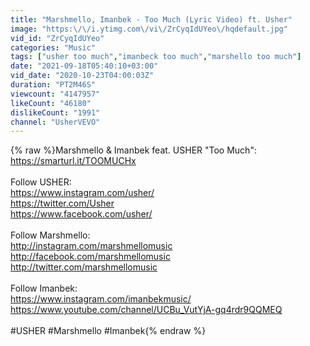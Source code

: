 ```yaml
---
title: "Marshmello, Imanbek - Too Much (Lyric Video) ft. Usher"
image: "https:\/\/i.ytimg.com\/vi\/ZrCyqIdUYeo\/hqdefault.jpg"
vid_id: "ZrCyqIdUYeo"
categories: "Music"
tags: ["usher too much","imanbeck too much","marshello too much"]
date: "2021-09-18T05:40:10+03:00"
vid_date: "2020-10-23T04:00:03Z"
duration: "PT2M46S"
viewcount: "4147957"
likeCount: "46180"
dislikeCount: "1991"
channel: "UsherVEVO"
---
```

{% raw %}Marshmello &amp; Imanbek feat. USHER &quot;Too Much&quot;: <a rel="nofollow" target="blank" href="https://smarturl.it/TOOMUCHx">https://smarturl.it/TOOMUCHx</a><br /><br />Follow USHER:<br /><a rel="nofollow" target="blank" href="https://www.instagram.com/usher/">https://www.instagram.com/usher/</a> <br /><a rel="nofollow" target="blank" href="https://twitter.com/Usher">https://twitter.com/Usher</a><br /><a rel="nofollow" target="blank" href="https://www.facebook.com/usher/">https://www.facebook.com/usher/</a><br /><br />Follow Marshmello:<br /><a rel="nofollow" target="blank" href="http://instagram.com/marshmellomusic">http://instagram.com/marshmellomusic</a><br /><a rel="nofollow" target="blank" href="http://facebook.com/marshmellomusic">http://facebook.com/marshmellomusic</a><br /><a rel="nofollow" target="blank" href="http://twitter.com/marshmellomusic">http://twitter.com/marshmellomusic</a><br /><br />Follow Imanbek:<br /><a rel="nofollow" target="blank" href="https://www.instagram.com/imanbekmusic/">https://www.instagram.com/imanbekmusic/</a><br /><a rel="nofollow" target="blank" href="https://www.youtube.com/channel/UCBu_VutYjA-gq4rdr9QQMEQ">https://www.youtube.com/channel/UCBu_VutYjA-gq4rdr9QQMEQ</a><br /><br />#USHER #Marshmello #Imanbek{% endraw %}
